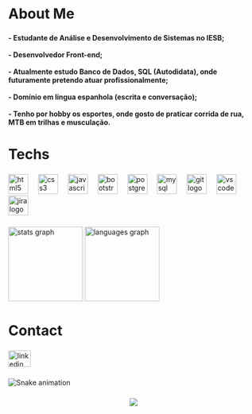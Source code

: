 <h1 align="left">About Me</h1>

###

<h4 align="left">- Estudante de Análise e Desenvolvimento de Sistemas no IESB;<br><br>- Desenvolvedor Front-end;<br><br>- Atualmente estudo Banco de Dados, SQL (Autodidata), onde futuramente pretendo atuar profissionalmente;<br><br>- Domínio em língua espanhola (escrita e conversação);<br><br>- Tenho por hobby os esportes, onde gosto de praticar corrida de rua, MTB em trilhas e musculação.</h4>

###

<h1 align="left">Techs</h1>

###

<div align="left">
  <img src="https://skillicons.dev/icons?i=html" height="40" alt="html5 logo"  />
  <img width="12" />
  <img src="https://skillicons.dev/icons?i=css" height="40" alt="css3 logo"  />
  <img width="12" />
  <img src="https://skillicons.dev/icons?i=js" height="40" alt="javascript logo"  />
  <img width="12" />
  <img src="https://skillicons.dev/icons?i=bootstrap" height="40" alt="bootstrap logo"  />
  <img width="12" />
  <img src="https://cdn.simpleicons.org/postgresql/4169E1" height="40" alt="postgresql logo"  />
  <img width="12" />
  <img src="https://cdn.simpleicons.org/mysql/4479A1" height="40" alt="mysql logo"  />
  <img width="12" />
  <img src="https://cdn.jsdelivr.net/gh/devicons/devicon/icons/git/git-original.svg" height="40" alt="git logo"  />
  <img width="12" />
  <img src="https://cdn.jsdelivr.net/gh/devicons/devicon/icons/vscode/vscode-original.svg" height="40" alt="vscode logo"  />
  <img width="12" />
  <img src="https://cdn.simpleicons.org/jira/0052CC" height="40" alt="jira logo"  />
</div>

###

<div align="left">
  <img src="https://github-readme-stats.vercel.app/api?username=yggorcarva&hide_title=false&hide_rank=false&show_icons=true&include_all_commits=true&count_private=true&disable_animations=false&theme=dark&locale=pt-br&hide_border=true&order=1" height="150" alt="stats graph"  />
  <img src="https://github-readme-stats.vercel.app/api/top-langs?username=yggorcarva&locale=pt-br&hide_title=false&layout=compact&card_width=320&langs_count=5&theme=dark&hide_border=true&order=2" height="150" alt="languages graph"  />
</div>

###

<h1 align="left">Contact</h1>

###

<div align="left">
  <a href="https://www.linkedin.com/in/yggor-carvalho-919269357/" target="_blank">
    <img src="https://raw.githubusercontent.com/maurodesouza/profile-readme-generator/master/src/assets/icons/social/linkedin/default.svg" width="45" height="33" alt="linkedin logo"  />
  </a>
</div>

###

<img src="https://raw.githubusercontent.com/yggorcarva/yggorcarva/output/snake.svg" alt="Snake animation" />

###

<div align="center">
  <img src="https://profile-counter.glitch.me/yggorcarva/count.svg?"  />
</div>

###
